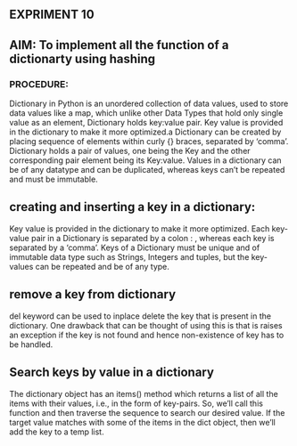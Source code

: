 ## EXPRIMENT 10
## AIM: To implement all the function of a dictionarty using hashing
### PROCEDURE: 
Dictionary in Python is an unordered collection of data values, used to store data values like a map, which unlike other Data Types that hold only single value as an element, Dictionary holds key:value pair. Key value is provided in the dictionary to make it more optimized.a Dictionary can be created by placing sequence of elements within curly {} braces, separated by ‘comma’. Dictionary holds a pair of values, one being the Key and the other corresponding pair element being its Key:value. Values in a dictionary can be of any datatype and can be duplicated, whereas keys can’t be repeated and must be immutable.


## creating and inserting a key in a dictionary: 
Key value is provided in the dictionary to make it more optimized. Each key-value pair in a Dictionary is separated by a colon : , whereas each key is separated by a ‘comma’. Keys of a Dictionary must be unique and of immutable data type such as Strings, Integers and tuples, but the key-values can be repeated and be of any type.
## remove a key from dictionary
del keyword can be used to inplace delete the key that is present in the dictionary. One drawback that can be thought of using this is that is raises an exception if the key is not found and hence non-existence of key has to be handled.
## Search keys by value in a dictionary
The dictionary object has an items() method which returns a list of all the items with their values, i.e., in the form of key-pairs. So, we’ll call this function and then traverse the sequence to search our desired value.
If the target value matches with some of the items in the dict object, then we’ll add the key to a temp list.


